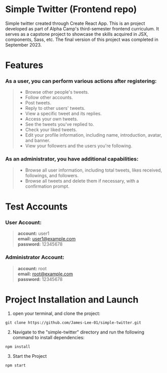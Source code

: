 # Simple Twitter (Frontend repo)
Simple twitter created through Create React App. This is an project developed as part of Alpha Camp's third-semester frontend curriculum. It serves as a capstone project to showcase the skills acquired in JSX, components, Sass, etc. The final version of this project was completed in September 2023.

# Features
### As a user, you can perform various actions after registering:
> * Browse other people's tweets.
> * Follow other accounts.
> * Post tweets.
> * Reply to other users' tweets.
> * View a specific tweet and its replies.
> * Access your own tweets.
> * See the tweets you've replied to.
> * Check your liked tweets.
> * Edit your profile information, including name, introduction, avatar, and banner.
> * View your followers and the users you're following.

### As an administrator, you have additional capabilities:
> * Browse all user information, including total tweets, likes received, followings, and followers.
> * Browse all tweets and delete them if necessary, with a confirmation prompt.

# Test Accounts
### User Account:
> **account:** user1<br>
> **email:** user1@example.com<br>
> **password:** 12345678
### Administrator Account:
> **account:** root<br>
> **email:** root@example.com<br>
> **password:** 12345678

# Project Installation and Launch
1. open your terminal, and clone the project:
```
git clone https://github.com/James-Lee-01/simple-twitter.git
```
2. Navigate to the "simple-twitter" directory and run the following command to install dependencies:
```
npm install
```
3. Start the Project
```
npm start
```
